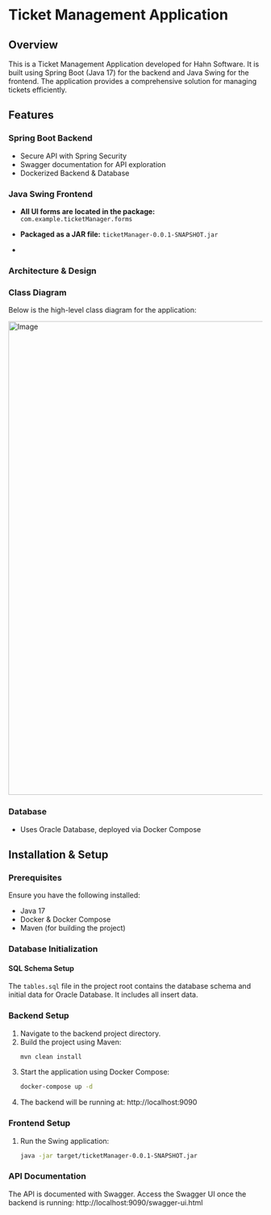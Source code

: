 # Ticket Management Application

## Overview
This is a Ticket Management Application developed for Hahn Software. It is built using Spring Boot (Java 17) for the backend and Java Swing for the frontend. The application provides a comprehensive solution for managing tickets efficiently.

## Features

### Spring Boot Backend
- Secure API with Spring Security
- Swagger documentation for API exploration
- Dockerized Backend & Database

### Java Swing Frontend
- **All UI forms are located in the package:** `com.example.ticketManager.forms` 
- **Packaged as a JAR file:** `ticketManager-0.0.1-SNAPSHOT.jar`

- 
### Architecture & Design

### Class Diagram
Below is the high-level class diagram for the application:  

<img width="938" alt="Image" src="https://github.com/user-attachments/assets/5730013a-12d3-42a3-8128-9220c6e449df" />


### Database
- Uses Oracle Database, deployed via Docker Compose

## Installation & Setup

### Prerequisites
Ensure you have the following installed:
- Java 17
- Docker & Docker Compose
- Maven (for building the project)

### Database Initialization

#### SQL Schema Setup
The `tables.sql` file in the project root contains the database schema and initial data for Oracle Database. It includes all insert data.

### Backend Setup
1. Navigate to the backend project directory.
2. Build the project using Maven:
   ```bash
   mvn clean install
3. Start the application using Docker Compose:
   ```bash
   docker-compose up -d

4. The backend will be running at:
   http://localhost:9090

### Frontend Setup
1. Run the Swing application:
   ```bash
   java -jar target/ticketManager-0.0.1-SNAPSHOT.jar

### API Documentation
The API is documented with Swagger. Access the Swagger UI once the backend is running:
http://localhost:9090/swagger-ui.html

